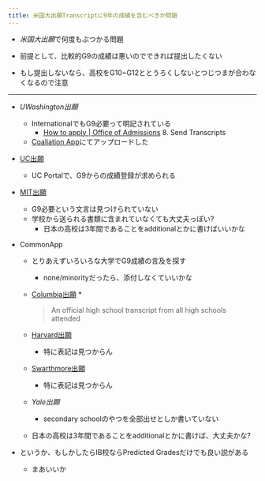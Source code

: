 ```yaml
---
title: 米国大出願Transcriptに9年の成績を含むべきか問題
---
```


* *米国大出願*で何度もぶつかる問題

* 前提として、比較的G9の成績は悪いのでできれば提出したくない

* もし提出しないなら、高校をG10~G12ととうろくしないとつじつまが合わなくなるので注意

---

* *UWashington出願*
  
  * InternationalでもG9必要って明記されている
    * [How to apply | Office of Admissions](https://admit.washington.edu/apply/freshman/how-to-apply/) 8. Send Transcripts
  * [Coaliation App](Coaliation%20App.md)にてアップロードした
* [UC出願](UC%E5%87%BA%E9%A1%98.md)
  
  * UC Portalで、G9からの成績登録が求められる
* [MIT出願](MIT%E5%87%BA%E9%A1%98.md)
  
  * G9必要という文言は見つけられていない
  * 学校から送られる書類に含まれていなくても大丈夫っぽい?
    * 日本の高校は3年間であることをadditionalとかに書けばいいかな
* CommonApp
  
  * とりあえずいろいろな大学でG9成績の言及を探す
    * none/minorityだったら、添付しなくていいかな
  * [Columbia出願](Columbia%E5%87%BA%E9%A1%98.md)
    * 
       > 
       > An official high school transcript from all high schools attended
  
  * [Harvard出願](Harvard%E5%87%BA%E9%A1%98.md)
    * 特に表記は見つからん
  * [Swarthmore出願](Swarthmore%E5%87%BA%E9%A1%98.md)
    * 特に表記は見つからん
  * *Yale出願*
    * secondary schoolのやつを全部出せとしか書いていない
  * 日本の高校は3年間であることをadditionalとかに書けば、大丈夫かな?
* というか、もしかしたらIB校ならPredicted Gradesだけでも良い説がある
  
  * まあいいか

